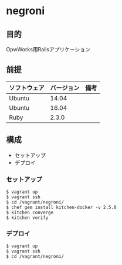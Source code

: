 # negroni

## 目的
OpwWorks用Railsアプリケーション

## 前提
| ソフトウェア     | バージョン    | 備考         |
|:---------------|:-------------|:------------|
| Ubuntu         | 14.04        |             |
| Ubuntu         | 16.04        |             |
| Ruby           | 2.3.0        |             |

## 構成
+ セットアップ
+ デプロイ

### セットアップ
```
$ vagrant up
$ vagrant ssh
$ cd /vagrant/negroni/
$ chef gem install kitchen-docker -v 2.5.0
$ kitchen converge
$ kitchen verify
```

### デプロイ
```
$ vagrant up
$ vagrant ssh
$ cd /vagrant/negroni/
```

